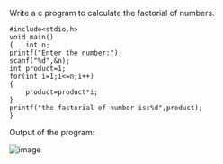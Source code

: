 Write a c program to calculate the factorial of numbers.


    #include<stdio.h>
    void main()
    {   int n;
    printf("Enter the number:");
    scanf("%d",&n);
    int product=1;
    for(int i=1;i<=n;i++)
    {
        product=product*i;
    }
    printf("the factorial of number is:%d",product);
    }


Output of the program:


![image](https://github.com/AklavyaSangra/Lab/assets/146859465/e12f2115-583b-442c-ad14-865076ab956e)
